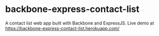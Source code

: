 # backbone-express-contact-list
A contact list web app built with Backbone and ExpressJS. Live demo at https://backbone-express-contact-list.herokuapp.com/
